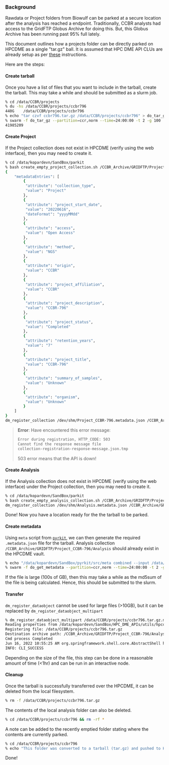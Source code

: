 ### Background

Rawdata or Project folders from Biowulf can be parked at a secure location after the analysis has reached a endpoint. Traditionally, CCBR analysts had access to the GridFTP Globus Archive for doing this. But, this Globus Archive has been running past 95% full lately.

This document outlines how a projects folder can be directly parked on HPCDME as a single "tar.gz" ball. It is assumed that HPC DME API CLUs are already setup as per [these](https://ccbr.github.io/HowTos/HPCDME/setup/) instructions.

Here are the steps:

#### Create tarball

Once you have a list of files that you want to include in the tarball, create the tarball. This may take a while and should be submitted as a slurm job.

```bash
% cd /data/CCBR/projects
% du -hs /data/CCBR/projects/ccbr796
440G	/data/CCBR/projects/ccbr796
% echo "tar czvf ccbr796.tar.gz /data/CCBR/projects/ccbr796" > do_tar_gz
% swarm -f do_tar_gz --partition=ccr,norm --time=24:00:00 -t 2 -g 100
41985209
```

#### Create Project

If the Project collection does not exist in HPCDME (verify using the web interface), then you may need to create it.

```bash
% cd /data/kopardevn/SandBox/parkit
% bash create_empty_project_collection.sh /CCBR_Archive/GRIDFTP/Project_CCBR-796 CCBR-796 CCBR-796
{
    "metadataEntries": [
        {
         "attribute": "collection_type",
         "value": "Project"
        },
        {
         "attribute": "project_start_date",
         "value": "20220616",
         "dateFormat": "yyyyMMdd"
        },
        {
         "attribute": "access",
         "value": "Open Access"
        },
        {
         "attribute": "method",
         "value": "NGS"
        },
        {
         "attribute": "origin",
         "value": "CCBR"
        },
        {
         "attribute": "project_affiliation",
         "value": "CCBR"
        },
        {
         "attribute": "project_description",
         "value": "CCBR-796"
        },
        {
         "attribute": "project_status",
         "value": "Completed"
        },
        {
         "attribute": "retention_years",
         "value": "7"
        },
        {
         "attribute": "project_title",
         "value": "CCBR-796"
        },
        {
         "attribute": "summary_of_samples",
         "value": "Unknown"
        },
        {
         "attribute": "organism",
         "value": "Unknown"
        }
    ]
}
dm_register_collection /dev/shm/Project_CCBR-796.metadata.json /CCBR_Archive/GRIDFTP/Project_CCBR-796
```

> **Error**: Have encountered this error message:
> ```bash
> Error during registration, HTTP_CODE: 503
> Cannot find the response message file
> collection-registration-response-message.json.tmp
> ```
> 503 error means that the API is down!

#### Create Analysis

If the Analysis collection does not exist in HPCDME (verify using the web interface) under the Project collection, then you may need to create it.

```bash
% cd /data/kopardevn/SandBox/parkit
% bash create_empty_analysis_collection.sh /CCBR_Archive/GRIDFTP/Project_CCBR-796/Analysis
dm_register_collection /dev/shm/Analysis.metadata.json /CCBR_Archive/GRIDFTP/Project_CCBR-796/Analysis
```

Done! Now you have a location ready for the the tarball to be parked.

#### Create metadata

Using `meta` script from [`pyrkit`](https://github.com/CCBR/pyrkit), we can then generate the required `.metadata.json` file for the tarball. Analysis collection `/CCBR_Archive/GRIDFTP/Project_CCBR-796/Analysis` should already exist in the HPCDME vault.

```bash
% echo "/data/kopardevn/SandBox/pyrkit/src/meta combined --input /data/CCBR/projects/ccbr796.tar.gz --output /CCBR_Archive/GRIDFTP/Project_CCBR-796/Analysis" > do_get_metadata
% swarm -f do_get_metadata --partition=ccr,norm --time=24:00:00 -t 2 -g 100
```

If the file is large (100s of GB), then this may take a while as the md5sum of the file is being calculated. Hence, this should be submitted to the slurm. 

#### Transfer

`dm_register_dataobject` cannot be used for large files (>10GB), but it can be replaced by `dm_register_dataobject_multipart`

```bash
% dm_register_dataobject_multipart /data/CCBR/projects/ccbr796.tar.gz.metadata.json /CCBR_Archive/GRIDFTP/Project_CCBR-796/Analysis/ccbr796.tar.gz /data/CCBR/projects/ccbr796.tar.gz
Reading properties from /data/kopardevn/SandBox/HPC_DME_APIs/utils/hpcdme.properties
Registering file: /data/CCBR/projects/ccbr796.tar.gz
Destination archive path: /CCBR_Archive/GRIDFTP/Project_CCBR-796/Analysis/ccbr796.tar.gz
Cmd process Completed
Jun 16, 2022 10:55:25 AM org.springframework.shell.core.AbstractShell handleExecutionResult
INFO: CLI_SUCCESS
```

Depending on the size of the file, this step can be done in a reasonable amount of time (<1hr) and can be run in an interactive node.

#### Cleanup

Once the tarball is successfully transferred over the HPCDME, it can be deleted from the local filesystem.

```bash
% rm -f /data/CCBR/projects/ccbr796.tar.gz
```

The contents of the local analysis folder can also be deleted.

```bash
% cd /data/CCBR/projects/ccbr796 && rm -rf *
```

A note can be added to the recently emptied folder stating where the contents are currently parked.

```bash
% cd /data/CCBR/projects/ccbr796
% echo "This folder was converted to a tarball (tar.gz) and pushed to HPCDME. Its new location is \`/CCBR_Archive/GRIDFTP/Project_CCBR-796/Analysis/ccbr796.tar.gz\` in HPCDME" > README.md
```

Done!